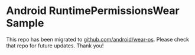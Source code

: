 
Android RuntimePermissionsWear Sample
=====================================

This repo has been migrated to [github.com/android/wear-os][1]. Please check that repo for future updates. Thank you!

[1]: https://github.com/android/wear-os

